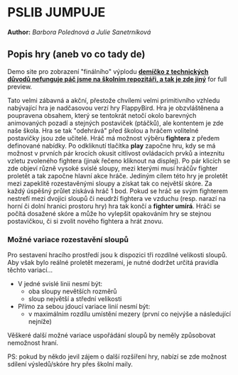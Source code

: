 # PSLIB JUMPUJE
**Author:** *Barbora Polednová a Julie Sanetrníková*

## Popis hry (aneb vo co tady de)
Demo site pro zobrazení "finálního" výplodu **[demíčko z technických důvodů nefunguje páč jsme na školním repozitáři, a tak je zde jiný](https://pslib-cz.github.io/2020l4web-typography-css-library-BarboraPolednova/)** for full preview.

Tato velmi zábavná a akční, přestože chvílemi velmi primitivního vzhledu nabývající hra je nadčasovou verzí hry FlappyBird. Hra je obzvláštěnena a poupravena obsahem, který se tentokrát netočí okolo barevných animovaných pozadí a stejných postaviček (ptáčků), ale kontentem je zde naše škola. Hra se tak "odehrává" před školou a hráčem volitelné postavičky jsou zde učitelé. Hráč má možnost výběru **fightera** z předem definované nabídky. Po odkliknutí tlačítka **play** započne hru, kdy se má možnost v prvních pár krocích okusit citlivost ovládacích prvků a inteznitu vzletu zvoleného fightera (jinak řečeno kliknout na displej). Po pár klicích se zde objeví různě vysoké svislé sloupy, mezi kterými musí hráčův fighter proletět a tak započne hlavní akce hráče. Jediným cílem této hry je proletět mezi zapeklitě rozestavěnými sloupy a získat tak co největší skóre. Za každý úspěšný průlet získává hráč 1 bod. Pokud se hráč se svým fighterem nestrefí mezi dvojici sloupů či neudrží fightera ve vzduchu (resp. narazí na horní či dolní hranici prostoru hry) hra tak končí a **fighter umírá**. Hráči se počítá dosažené skóre a může ho vylepšit opakováním hry se stejnou postavičkou, či si zvolit nového fightera a hrát znovu.


### Možné variace rozestavění sloupů
Pro sestavení hracího prostředí jsou k dispozici tři rozdílné velikosti sloupů. Aby však bylo reálné proletět mezerami, je nutné dodržet určitá pravidla těchto variací...
- V jedné svislé linii nesmí být:
  - oba sloupy nevětších rozměrů
  - sloup největší a střední velikosti
- Přímo za sebou jdoucí variace linií nesmí být:
  - v maximálním rozdílu umístění mezery (první co nejvýše a následující nejníže)

Věškeré další možné variace uspořádání sloupů by neměly způsobovat nemožnost hraní. 



PS: pokud by někdo jevil zájem o další rozšíření hry, nabízí se zde možnost sdílení výsledů/skóre hry přes školní maily.

